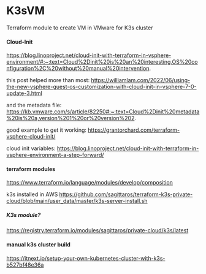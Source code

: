 # K3sVM
Terraform module to create VM in VMware for K3s cluster


#### Cloud-Init
https://blog.linoproject.net/cloud-init-with-terraform-in-vsphere-environment/#:~:text=Cloud%2Dinit%20is%20an%20interesting,OS%20configuration%2C%20without%20manual%20intervention.


this post helped more than most: https://williamlam.com/2022/06/using-the-new-vsphere-guest-os-customization-with-cloud-init-in-vsphere-7-0-update-3.html

and the metadata file: https://kb.vmware.com/s/article/82250#:~:text=Cloud%2Dinit%20metadata%20is%20a,version%201%20or%20version%202.

good example to get it working: https://grantorchard.com/terraform-vsphere-cloud-init/

cloud init variables: https://blog.linoproject.net/cloud-init-with-terraform-in-vsphere-environment-a-step-forward/

#### terraform modules
https://www.terraform.io/language/modules/develop/composition


k3s installed in AWS
https://github.com/sagittaros/terraform-k3s-private-cloud/blob/main/user_data/master/k3s-server-install.sh


##### K3s module?
https://registry.terraform.io/modules/sagittaros/private-cloud/k3s/latest


#### manual k3s cluster build
https://itnext.io/setup-your-own-kubernetes-cluster-with-k3s-b527bf48e36a
